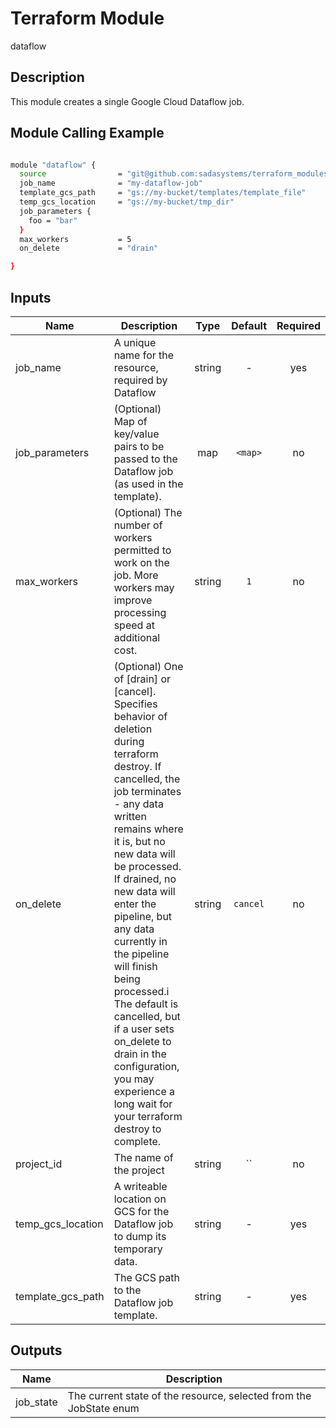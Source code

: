 # Terraform Module

dataflow

## Description

This module creates a single Google Cloud Dataflow job.

## Module Calling Example

```bash

module "dataflow" {
  source                = "git@github.com:sadasystems/terraform_modules.git//gcp/dataflow_job/v1"
  job_name              = "my-dataflow-job"
  template_gcs_path     = "gs://my-bucket/templates/template_file"
  temp_gcs_location     = "gs://my-bucket/tmp_dir"
  job_parameters {
    foo = "bar"
  }
  max_workers           = 5
  on_delete             = "drain"

}

```

<!-- BEGINNING OF PRE-COMMIT-TERRAFORM DOCS HOOK -->

## Inputs

| Name | Description | Type | Default | Required |
|------|-------------|:----:|:-----:|:-----:|
| job_name | A unique name for the resource, required by Dataflow | string | - | yes |
| job_parameters | (Optional) Map of key/value pairs to be passed to the Dataflow job (as used in the template). | map | `<map>` | no |
| max_workers | (Optional) The number of workers permitted to work on the job. More workers may improve processing speed at additional cost. | string | `1` | no |
| on_delete | (Optional) One of [drain] or [cancel]. Specifies behavior of deletion during terraform destroy.  If cancelled, the job terminates - any data written remains where it is, but no new data will be processed. If drained, no new data will enter the pipeline, but any data currently in the pipeline will finish being processed.i The default is cancelled, but if a user sets on_delete to drain in the configuration, you may experience a long wait for your terraform destroy to complete. | string | `cancel` | no |
| project_id | The name of the project | string | `` | no |
| temp_gcs_location | A writeable location on GCS for the Dataflow job to dump its temporary data. | string | - | yes |
| template_gcs_path | The GCS path to the Dataflow job template. | string | - | yes |

## Outputs

| Name | Description |
|------|-------------|
| job_state | The current state of the resource, selected from the JobState enum |

<!-- END OF PRE-COMMIT-TERRAFORM DOCS HOOK -->